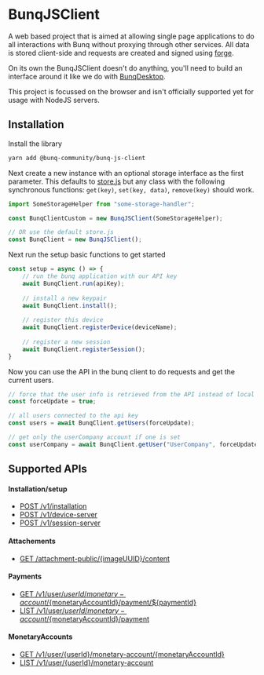 # BunqJSClient
A web based project that is aimed at allowing single page applications to do all interactions with Bunq without proxying through other services. 
All data is stored client-side and requests are created and signed using [forge](https://github.com/digitalbazaar/forge).

On its own the BunqJSClient doesn't do anything, you'll need to build an interface around it like we do with [BunqDesktop](https://github.com/Crecket/BunqDesktop).

This project is focussed on the browser and isn't officially supported yet for usage with NodeJS servers. 

## Installation
Install the library
```bash
yarn add @bunq-community/bunq-js-client
```
Next create a new instance with an optional storage interface as the first parameter. 
This defaults to [store.js](https://github.com/marcuswestin/store.js/) but any class 
with the following synchronous functions: `get(key)`, `set(key, data)`, `remove(key)` should work.
```js
import SomeStorageHelper from "some-storage-handler"; 

const BunqClientCustom = new BunqJSClient(SomeStorageHelper);

// OR use the default store.js
const BunqClient = new BunqJSClient();
```
Next run the setup basic functions to get started
```js
const setup = async () => {
    // run the bunq application with our API key
    await BunqClient.run(apiKey);
    
    // install a new keypair 
    await BunqClient.install();
    
    // register this device
    await BunqClient.registerDevice(deviceName);
    
    // register a new session
    await BunqClient.registerSession();
}
```
Now you can use the API in the bunq client to do requests and get the current users.
```js
// force that the user info is retrieved from the API instead of local cache version
const forceUpdate = true;

// all users connected to the api key
const users = await BunqClient.getUsers(forceUpdate);

// get only the userCompany account if one is set
const userCompany = await BunqClient.getUser("UserCompany", forceUpdate);
```

## Supported APIs
#### Installation/setup
- [POST /v1/installation](https://doc.bunq.com/api/1/call/installation/method/post)
- [POST /v1/device-server](https://doc.bunq.com/api/1/call/installation/method/post)
- [POST /v1/session-server](https://doc.bunq.com/api/1/call/session-server/method/post)

#### Attachements
- [GET /attachment-public/{imageUUID}/content](https://doc.bunq.com/api/1/call/attachment-public-content/method/list)

#### Payments
- [GET /v1/user/${userId}/monetary-account/${monetaryAccountId}/payment/${paymentId}](https://doc.bunq.com/api/1/call/payment/method/get)
- [LIST /v1/user/${userId}/monetary-account/${monetaryAccountId}/payment](https://doc.bunq.com/api/1/call/payment/method/list)

#### MonetaryAccounts
- [GET /v1/user/{userId}/monetary-account/{monetaryAccountId}](https://doc.bunq.com/api/1/call/monetary-account/method/get)
- [LIST /v1/user/{userId}/monetary-account](https://doc.bunq.com/api/1/call/monetary-account/method/list)
